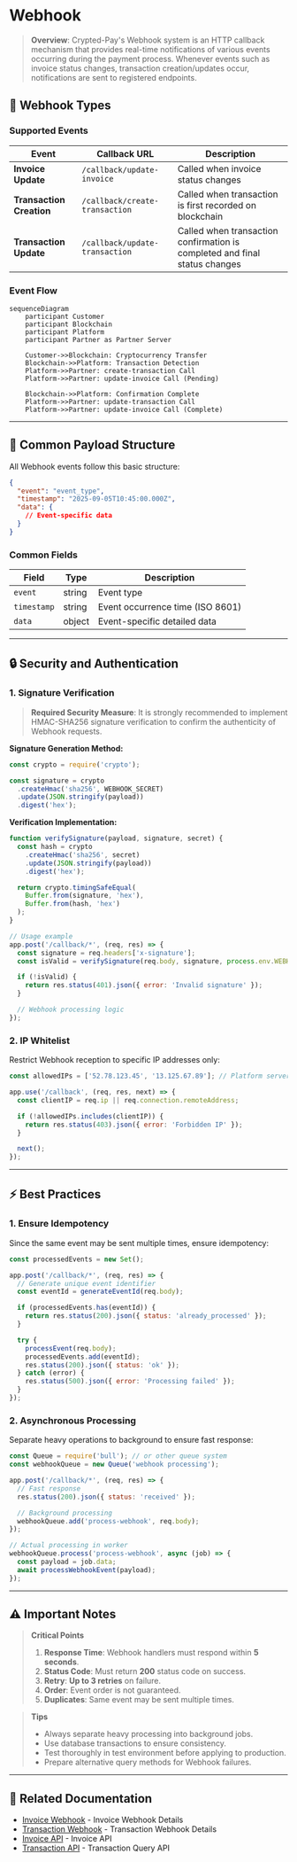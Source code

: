 # Webhook

> **Overview**: Crypted-Pay's Webhook system is an HTTP callback mechanism that provides real-time notifications of various events occurring during the payment process. Whenever events such as invoice status changes, transaction creation/updates occur, notifications are sent to registered endpoints.

## 🔔 Webhook Types

### Supported Events

|Event|Callback URL|Description|
|---|---|---|
|**Invoice Update**|`/callback/update-invoice`|Called when invoice status changes|
|**Transaction Creation**|`/callback/create-transaction`|Called when transaction is first recorded on blockchain|
|**Transaction Update**|`/callback/update-transaction`|Called when transaction confirmation is completed and final status changes|

### Event Flow

```mermaid
sequenceDiagram
    participant Customer
    participant Blockchain
    participant Platform
    participant Partner as Partner Server

    Customer->>Blockchain: Cryptocurrency Transfer
    Blockchain->>Platform: Transaction Detection
    Platform->>Partner: create-transaction Call
    Platform->>Partner: update-invoice Call (Pending)

    Blockchain->>Platform: Confirmation Complete
    Platform->>Partner: update-transaction Call
    Platform->>Partner: update-invoice Call (Complete)
```

---

## 📨 Common Payload Structure

All Webhook events follow this basic structure:

```json
{
  "event": "event_type",
  "timestamp": "2025-09-05T10:45:00.000Z",
  "data": {
    // Event-specific data
  }
}
```

### Common Fields

|Field|Type|Description|
|---|---|---|
|`event`|string|Event type|
|`timestamp`|string|Event occurrence time (ISO 8601)|
|`data`|object|Event-specific detailed data|

---

## 🔒 Security and Authentication

### 1. Signature Verification

> **Required Security Measure**: It is strongly recommended to implement HMAC-SHA256 signature verification to confirm the authenticity of Webhook requests.

**Signature Generation Method:**

```javascript
const crypto = require('crypto');

const signature = crypto
  .createHmac('sha256', WEBHOOK_SECRET)
  .update(JSON.stringify(payload))
  .digest('hex');
```

**Verification Implementation:**

```javascript
function verifySignature(payload, signature, secret) {
  const hash = crypto
    .createHmac('sha256', secret)
    .update(JSON.stringify(payload))
    .digest('hex');

  return crypto.timingSafeEqual(
    Buffer.from(signature, 'hex'),
    Buffer.from(hash, 'hex')
  );
}

// Usage example
app.post('/callback/*', (req, res) => {
  const signature = req.headers['x-signature'];
  const isValid = verifySignature(req.body, signature, process.env.WEBHOOK_SECRET);

  if (!isValid) {
    return res.status(401).json({ error: 'Invalid signature' });
  }

  // Webhook processing logic
});
```

### 2. IP Whitelist

Restrict Webhook reception to specific IP addresses only:

```javascript
const allowedIPs = ['52.78.123.45', '13.125.67.89']; // Platform server IPs

app.use('/callback', (req, res, next) => {
  const clientIP = req.ip || req.connection.remoteAddress;

  if (!allowedIPs.includes(clientIP)) {
    return res.status(403).json({ error: 'Forbidden IP' });
  }

  next();
});
```

---

## ⚡ Best Practices

### 1. Ensure Idempotency

Since the same event may be sent multiple times, ensure idempotency:

```javascript
const processedEvents = new Set();

app.post('/callback/*', (req, res) => {
  // Generate unique event identifier
  const eventId = generateEventId(req.body);

  if (processedEvents.has(eventId)) {
    return res.status(200).json({ status: 'already_processed' });
  }

  try {
    processEvent(req.body);
    processedEvents.add(eventId);
    res.status(200).json({ status: 'ok' });
  } catch (error) {
    res.status(500).json({ error: 'Processing failed' });
  }
});
```

### 2. Asynchronous Processing

Separate heavy operations to background to ensure fast response:

```javascript
const Queue = require('bull'); // or other queue system
const webhookQueue = new Queue('webhook processing');

app.post('/callback/*', (req, res) => {
  // Fast response
  res.status(200).json({ status: 'received' });

  // Background processing
  webhookQueue.add('process-webhook', req.body);
});

// Actual processing in worker
webhookQueue.process('process-webhook', async (job) => {
  const payload = job.data;
  await processWebhookEvent(payload);
});
```

---

## ⚠️ Important Notes

> **Critical Points**
>
> 1. **Response Time**: Webhook handlers must respond within **5 seconds**.
> 2. **Status Code**: Must return **200** status code on success.
> 3. **Retry**: **Up to 3 retries** on failure.
> 4. **Order**: Event order is not guaranteed.
> 5. **Duplicates**: Same event may be sent multiple times.

> **Tips**
>
> - Always separate heavy processing into background jobs.
> - Use database transactions to ensure consistency.
> - Test thoroughly in test environment before applying to production.
> - Prepare alternative query methods for Webhook failures.

---

## 🔗 Related Documentation

- [Invoice Webhook](./invoice) - Invoice Webhook Details
- [Transaction Webhook](./transaction) - Transaction Webhook Details
- [Invoice API](../api/invoice) - Invoice API
- [Transaction API](../api/transaction) - Transaction Query API